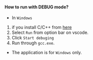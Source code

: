 #### How to run with DEBUG mode?
  
- In `Windows`
 1. if you install C/C++ from [here](https://code.visualstudio.com/docs/languages/cpp)
 2. Select `Run` from option bar on vscode.
 3. Click `Start debuging`
 4. Run through `gcc.exe`.
- The application is for `Windows` only.